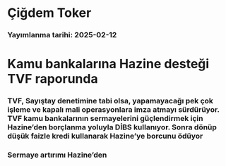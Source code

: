 # Çiğdem Toker

### Yayımlanma tarihi: 2025-02-12

# Kamu bankalarına Hazine desteği TVF raporunda


### TVF, Sayıştay denetimine tabi olsa, yapamayacağı pek çok işleme ve kapalı mali operasyonlara imza atmayı sürdürüyor. TVF kamu bankalarının sermayelerini güçlendirmek için Hazine’den borçlanma yoluyla DİBS kullanıyor. Sonra dönüp düşük faizle kredi kullanarak Hazine’ye borcunu ödüyor


### Sermaye artırımı Hazine’den

